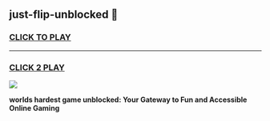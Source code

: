 
## just-flip-unblocked 👋
<h3>
<a href="https://premium.freeplayer.one?title=just-flip-unblocked&ref=14F">CLICK TO PLAY</a></h3>
<hr>

<h3>
<a href="https://premium.freeplayer.one?title=just-flip-unblocked&ref=14F">CLICK 2 PLAY</a>
  
</h3>

<a href="https://premium.freeplayer.one?title=just-flip-unblocked&ref=12F/"><img src="https://clearcache.store/games.png"></a>


**worlds hardest game unblocked: Your Gateway to Fun and Accessible Online Gaming**

